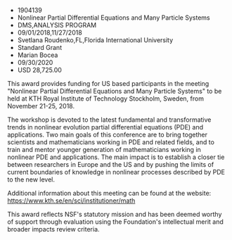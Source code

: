 
* 1904139
* Nonlinear Partial Differential Equations and Many Particle Systems
* DMS,ANALYSIS PROGRAM
* 09/01/2018,11/27/2018
* Svetlana Roudenko,FL,Florida International University
* Standard Grant
* Marian Bocea
* 09/30/2020
* USD 28,725.00

This award provides funding for US based participants in the meeting "Nonlinear
Partial Differential Equations and Many Particle Systems" to be held at KTH
Royal Institute of Technology Stockholm, Sweden, from November 21-25, 2018.

The workshop is devoted to the latest fundamental and transformative trends in
nonlinear evolution partial differential equations (PDE) and applications. Two
main goals of this conference are to bring together scientists and
mathematicians working in PDE and related fields, and to train and mentor
younger generation of mathematicians working in nonlinear PDE and applications.
The main impact is to establish a closer tie between researchers in Europe and
the US and by pushing the limits of current boundaries of knowledge in nonlinear
processes described by PDE to the new level.

Additional information about this meeting can be found at the website:
https://www.kth.se/en/sci/institutioner/math

This award reflects NSF's statutory mission and has been deemed worthy of
support through evaluation using the Foundation's intellectual merit and broader
impacts review criteria.
